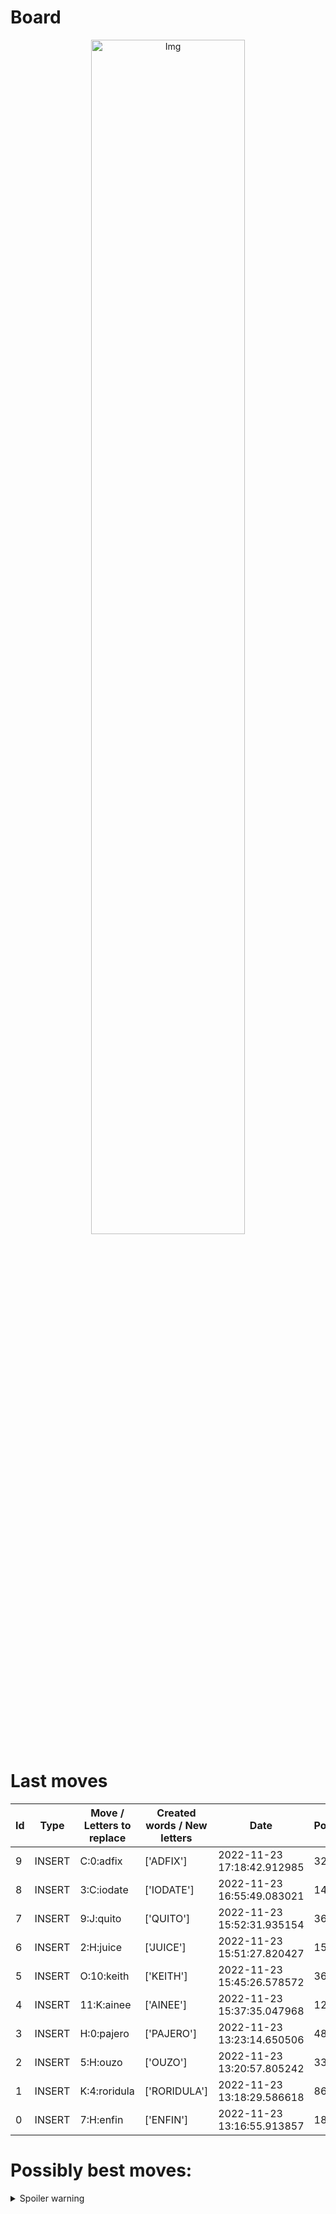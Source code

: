 
# Board

<p align="center">
<img src="https://raw.githubusercontent.com/radosz99/radosz99/main/board.png" width=70% alt="Img"/>
    </p>
    
# Last moves

| Id | Type | Move / Letters to replace | Created words / New letters | Date | Points | Player | 
| - | - | - | - | - | - | - |
|9| INSERT | C:0:adfix | ['ADFIX'] | 2022-11-23 17:18:42.912985 | 32 | Jerry |
|8| INSERT | 3:C:iodate | ['IODATE'] | 2022-11-23 16:55:49.083021 | 14 | Tom |
|7| INSERT | 9:J:quito | ['QUITO'] | 2022-11-23 15:52:31.935154 | 36 | Jerry |
|6| INSERT | 2:H:juice | ['JUICE'] | 2022-11-23 15:51:27.820427 | 15 | Tom |
|5| INSERT | O:10:keith | ['KEITH'] | 2022-11-23 15:45:26.578572 | 36 | Jerry |
|4| INSERT | 11:K:ainee | ['AINEE'] | 2022-11-23 15:37:35.047968 | 12 | Tom |
|3| INSERT | H:0:pajero | ['PAJERO'] | 2022-11-23 13:23:14.650506 | 48 | Jerry |
|2| INSERT | 5:H:ouzo | ['OUZO'] | 2022-11-23 13:20:57.805242 | 33 | Tom |
|1| INSERT | K:4:roridula | ['RORIDULA'] | 2022-11-23 13:18:29.586618 | 86 | Jerry |
|0| INSERT | 7:H:enfin | ['ENFIN'] | 2022-11-23 13:16:55.913857 | 18 | Tom |
# Possibly best moves:

<details>
  <summary>Spoiler warning</summary>
  
  | Id | Move | Issue link | Points |
  | - | - | - | - |  
|1| 0:A:slays | [scrabble&#124;move&#124;0:A:slays](https://github.com/radosz99/radosz99/issues/new?title=scrabble%7Cmove%7C0%3AA%3Aslays&body=Just+push+%27Submit+new+issue%27+or+update+with+your+move.) | 36 
|2| 0:A:slay | [scrabble&#124;move&#124;0:A:slay](https://github.com/radosz99/radosz99/issues/new?title=scrabble%7Cmove%7C0%3AA%3Aslay&body=Just+push+%27Submit+new+issue%27+or+update+with+your+move.) | 33 
|3| 0:A:lyas | [scrabble&#124;move&#124;0:A:lyas](https://github.com/radosz99/radosz99/issues/new?title=scrabble%7Cmove%7C0%3AA%3Alyas&body=Just+push+%27Submit+new+issue%27+or+update+with+your+move.) | 24 
|4| 1:B:idyls | [scrabble&#124;move&#124;1:B:idyls](https://github.com/radosz99/radosz99/issues/new?title=scrabble%7Cmove%7C1%3AB%3Aidyls&body=Just+push+%27Submit+new+issue%27+or+update+with+your+move.) | 22 
|5| 1:B:odyls | [scrabble&#124;move&#124;1:B:odyls](https://github.com/radosz99/radosz99/issues/new?title=scrabble%7Cmove%7C1%3AB%3Aodyls&body=Just+push+%27Submit+new+issue%27+or+update+with+your+move.) | 22 
|6| E:3:dossy | [scrabble&#124;move&#124;E:3:dossy](https://github.com/radosz99/radosz99/issues/new?title=scrabble%7Cmove%7CE%3A3%3Adossy&body=Just+push+%27Submit+new+issue%27+or+update+with+your+move.) | 18 
|7| E:3:doily | [scrabble&#124;move&#124;E:3:doily](https://github.com/radosz99/radosz99/issues/new?title=scrabble%7Cmove%7CE%3A3%3Adoily&body=Just+push+%27Submit+new+issue%27+or+update+with+your+move.) | 18 
|8| E:2:idyls | [scrabble&#124;move&#124;E:2:idyls](https://github.com/radosz99/radosz99/issues/new?title=scrabble%7Cmove%7CE%3A2%3Aidyls&body=Just+push+%27Submit+new+issue%27+or+update+with+your+move.) | 18 
|9| 0:A:sials | [scrabble&#124;move&#124;0:A:sials](https://github.com/radosz99/radosz99/issues/new?title=scrabble%7Cmove%7C0%3AA%3Asials&body=Just+push+%27Submit+new+issue%27+or+update+with+your+move.) | 18 
|10| E:2:odyls | [scrabble&#124;move&#124;E:2:odyls](https://github.com/radosz99/radosz99/issues/new?title=scrabble%7Cmove%7CE%3A2%3Aodyls&body=Just+push+%27Submit+new+issue%27+or+update+with+your+move.) | 18 
</details>
    